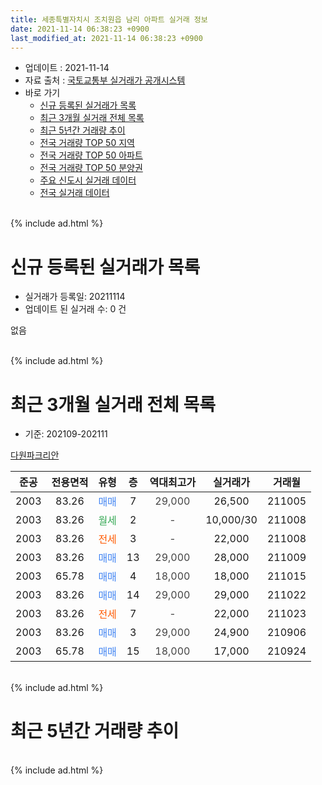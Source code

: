 ```yaml
---
title: 세종특별자치시 조치원읍 남리 아파트 실거래 정보
date: 2021-11-14 06:38:23 +0900
last_modified_at: 2021-11-14 06:38:23 +0900
---
```


* 업데이트 : 2021-11-14
* 자료 출처 : [국토교통부 실거래가 공개시스템](http://rt.molit.go.kr)
* 바로 가기
    * [신규 등록된 실거래가 목록](#신규-등록된-실거래가-목록)
    * [최근 3개월 실거래 전체 목록](#최근-3개월-실거래-전체-목록)
    * [최근 5년간 거래량 추이](#최근-5년간-거래량-추이)
    * [전국 거래량 TOP 50 지역](https://inasie.github.io/apt-trade-info/최근-3개월-전국에서-가장-거래가-많이-발생한-지역)
    * [전국 거래량 TOP 50 아파트](https://inasie.github.io/apt-trade-info/최근-3개월-전국에서-가장-거래가-많이-발생한-아파트)
    * [전국 거래량 TOP 50 분양권](https://inasie.github.io/apt-trade-info/최근-3개월-전국에서-가장-거래가-많이-발생한-분양권)
    * [주요 신도시 실거래 데이터](https://inasie.github.io/apt-trade-info/주요-신도시)
    * [전국 실거래 데이터](https://inasie.github.io/apt-trade-info/전국)
<br>
{% include ad.html %}
<br>

# 신규 등록된 실거래가 목록
* 실거래가 등록일: 20211114
* 업데이트 된 실거래 수: 0 건

없음

<br>
{% include ad.html %}
<br>

# 최근 3개월 실거래 전체 목록
* 기준: 202109-202111


[다원파크리안](https://search.naver.com/search.naver?query=%EC%84%B8%EC%A2%85%ED%8A%B9%EB%B3%84%EC%9E%90%EC%B9%98%EC%8B%9C+%EC%A1%B0%EC%B9%98%EC%9B%90%EC%9D%8D+%EB%82%A8%EB%A6%AC+%EB%8B%A4%EC%9B%90%ED%8C%8C%ED%81%AC%EB%A6%AC%EC%95%88)

|준공|전용면적|유형|층|역대최고가|실거래가|거래월|
|:---:|:---:|:---:|:---:|:---:|:---:|:---:|
|2003|83.26|<span style="color:#4285f3">매매</span>|7|<span style="color:#444444">29,000</span>|26,500|211005|
|2003|83.26|<span style="color:#34a853">월세</span>|2|<span style="color:#444444">-</span>|10,000/30|211008|
|2003|83.26|<span style="color:#ff5a00">전세</span>|3|<span style="color:#444444">-</span>|22,000|211008|
|2003|83.26|<span style="color:#4285f3">매매</span>|13|<span style="color:#444444">29,000</span>|28,000|211009|
|2003|65.78|<span style="color:#4285f3">매매</span>|4|<span style="color:#444444">18,000</span>|18,000|211015|
|2003|83.26|<span style="color:#4285f3">매매</span>|14|<span style="color:#444444">29,000</span>|29,000|211022|
|2003|83.26|<span style="color:#ff5a00">전세</span>|7|<span style="color:#444444">-</span>|22,000|211023|
|2003|83.26|<span style="color:#4285f3">매매</span>|3|<span style="color:#444444">29,000</span>|24,900|210906|
|2003|65.78|<span style="color:#4285f3">매매</span>|15|<span style="color:#444444">18,000</span>|17,000|210924|


<br>
{% include ad.html %}
<br>

# 최근 5년간 거래량 추이


<div style="width:100%;">
    <canvas id="deal_progress" height="200"></canvas>
</div>

<script>
new Chart(document.getElementById("deal_progress"), {
    type: 'line',
    data: {
        labels: ['201611','201612','201701','201702','201703','201704','201705','201706','201707','201708','201709','201710','201711','201712','201801','201802','201803','201804','201805','201806','201807','201808','201809','201810','201811','201812','201901','201902','201903','201904','201905','201906','201907','201908','201909','201910','201911','201912','202001','202002','202003','202004','202005','202006','202007','202008','202009','202010','202011','202012','202101','202102','202103','202104','202105','202106','202107','202108','202109','202110','202111'],
        datasets: [{
            label: '매매',
            pointRadius: 1,
            data: [2, 2, 3, 2, 3, 3, 3, 0, 2, 2, 2, 3, 1, 1, 1, 6, 2, 2, 3, 0, 2, 3, 1, 2, 0, 3, 1, 3, 2, 0, 3, 4, 2, 2, 0, 0, 2, 3, 4, 6, 2, 4, 4, 6, 6, 10, 4, 4, 3, 6, 2, 1, 3, 6, 2, 0, 4, 2, 2, 4, 0],
            borderColor: "rgba(255, 201, 14, 1)",
            backgroundColor: "rgba(255, 201, 14, 0.5)",
            fill: false,
            lineTension: 0
        },{
            label: '전월세',
            pointRadius: 1,
            data: [1, 1, 0, 0, 0, 0, 1, 1, 0, 1, 0, 0, 0, 0, 2, 1, 1, 2, 1, 0, 1, 1, 2, 2, 0, 3, 1, 2, 4, 1, 1, 2, 3, 1, 2, 0, 0, 1, 1, 0, 2, 0, 2, 2, 0, 0, 3, 2, 2, 2, 1, 3, 3, 4, 3, 4, 1, 3, 0, 3, 0],
            borderColor: "rgba(0, 141, 185, 1)",
            backgroundColor: "rgba(0, 141, 185, 0.5)",
            fill: false,
            lineTension: 0
        }
        ]
    },
    options: {
        responsive: true,
        title: {
            display: false
        },
        tooltips: {
            mode: 'index',
            intersect: false
        },
        hover: {
            mode: 'nearest',
            intersect: true
        },
        scales: {
            xAxes: [{
                display: true,
                scaleLabel: {
                    display: true,
                    labelString: '년/월'
                }
            }],
            yAxes: [{
                display: true,
                ticks: {
                    suggestedMin: 0,
                },
                scaleLabel: {
                    display: true,
                    labelString: '실거래 수'
                }
            }]
        }
    }
});

</script>


<br>
{% include ad.html %}
<br>

